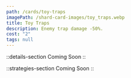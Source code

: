 ```yaml
---
path: /cards/toy-traps
imagePath: /shard-card-images/toy_traps.webp
title: Toy Traps
description: Enemy trap damage -50%.
cost: "2"
tags: null
---
```


::details-section
Coming Soon
::

::strategies-section
Coming Soon
::
